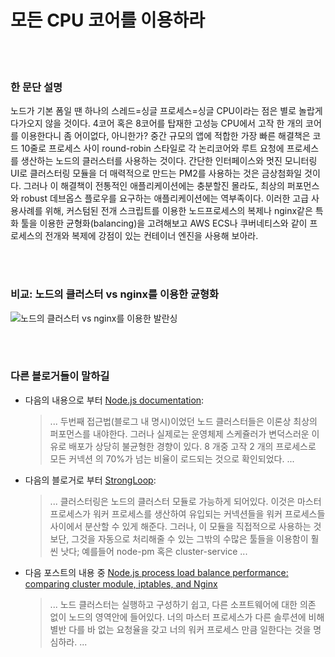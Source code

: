 # 모든 CPU 코어를 이용하라

<br/><br/>

### 한 문단 설명

노드가 기본 폼일 땐 하나의 스레드=싱글 프로세스=싱글 CPU이라는 점은 별로 놀랍게 다가오지 않을 것이다. 4코어 혹은 8코어를 탑재한 고성능 CPU에서 고작 한 개의 코어를 이용한다니 좀 어이없다, 아니한가? 중간 규모의 앱에 적합한 가장 빠른 해결책은 코드 10줄로 프로세스 사이 round-robin 스타일로 각 논리코어와 루트 요청에 프로세스를 생산하는 노드의 클러스터를 사용하는 것이다. 간단한 인터페이스와 멋진 모니터링 UI로 클러스터링 모듈을 더 매력적으로 만드는 PM2를 사용하는 것은 금상첨화일 것이다. 그러나 이 해결책이 전통적인 애플리케이션에는 충분할진 몰라도, 최상의 퍼포먼스와 robust 데브옵스 플로우를 요구하는 애플리케이션에는 역부족이다. 이러한 고급 사용사례를 위해, 커스텀된 전개 스크립트를 이용한 노드프로세스의 복제나 nginx같은 특화 툴을 이용한 균형화(balancing)을 고려해보고 AWS ECS나 쿠버네티스와 같이 프로세스의 전개와 복제에 강점이 있는 컨테이너 엔진을 사용해 보아라.

<br/><br/>

### 비교: 노드의 클러스터 vs nginx를 이용한 균형화

![노드의 클러스터 vs nginx를 이용한 발란싱](/assets/images/utilizecpucores1.png "노드의 클러스터 vs nginx를 이용한 발란싱")

<br/><br/>

### 다른 블로거들이 말하길

- 다음의 내용으로 부터 [Node.js documentation](https://nodejs.org/api/cluster.html#cluster_how_it_works):

  > ... 두번째 접근법(블로그 내 명시)이었던 노드 클러스터들은 이론상 최상의 퍼포먼스를 내야한다. 그러나 실제로는 운영체제 스케쥴러가 변덕스러운 이유로 배포가 상당히 불균형한 경향이 있다. 8 개중 고작 2 개의 프로세스로 모든 커넥션 의 70%가 넘는 비율이 로드되는 것으로 확인되었다.
  > ...

- 다음의 블로거로 부터 [StrongLoop](https://strongloop.com/strongblog/best-practices-for-express-in-production-part-two-performance-and-reliability/):

  > ... 클러스터링은 노드의 클러스터 모듈로 가능하게 되어있다. 이것은 마스터 프로세스가 워커 프로세스를 생산하여 유입되는 커넥션들을 워커 프로세스들 사이에서 분산할 수 있게 해준다. 그러나, 이 모듈을 직접적으로 사용하는 것 보단, 그것을 자동으로 처리해줄 수 있는 그밖의 수많은 툴들을 이용함이 훨씬 낫다; 예를들어 node-pm 혹은 cluster-service ...

- 다음 포스트의 내용 중 [Node.js process load balance performance: comparing cluster module, iptables, and Nginx](https://medium.com/@fermads/node-js-process-load-balancing-comparing-cluster-iptables-and-nginx-6746aaf38272)
  > ... 노드 클러스터는 실행하고 구성하기 쉽고, 다른 소프트웨어에 대한 의존 없이 노드의 영역안에 들어있다. 너의 마스터 프로세스가 다른 솔루션에 비해 별반 다를 바 없는 요청율을 갖고 너의 워커 프로세스 만큼 일한다는 것을 명심하라.
  > ...
